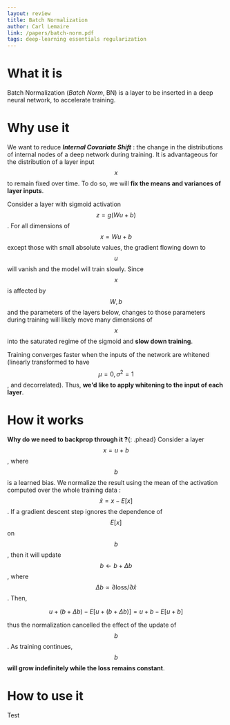 ```yaml
---
layout: review
title: Batch Normalization
author: Carl Lemaire
link: /papers/batch-norm.pdf
tags: deep-learning essentials regularization
---
```


# What it is

Batch Normalization (_Batch Norm_, BN) is a layer to be inserted in a deep neural network, to accelerate training.

# Why use it

We want to reduce _**Internal Covariate Shift**_ : the change in the distributions of internal nodes of a deep network during training. It is advantageous for the distribution of a layer input $$ x $$ to remain fixed over time. To do so, we will **fix the means and variances of layer inputs**.

Consider a layer with sigmoid activation $$ z = g(Wu + b) $$. For all dimensions of $$ x = Wu + b $$ except those with small absolute values, the gradient flowing down to $$ u $$ will vanish and the model will train slowly. Since $$ x $$ is affected by $$ W, b $$ and the parameters of the layers below, changes to those parameters during training will likely move many dimensions of $$ x $$ into the saturated regime of the sigmoid and **slow down training**.

Training converges faster when the inputs of the network are whitened (linearly transformed to have $$ \mu = 0, \sigma^2 = 1 $$, and decorrelated). Thus, **we'd like to apply whitening to the input of each layer**.

# How it works

**Why do we need to backprop through it ?**{: .phead} Consider a layer $$ x = u + b $$, where $$ b $$ is a learned bias. We normalize the result using the mean of the activation computed over the whole training data : $$ \hat{x} = x - E[x] $$. If a gradient descent step ignores the dependence of $$ E[x] $$ on $$ b $$, then it will update $$ b \leftarrow b + \Delta b $$, where $$ \Delta b \propto \partial \text{loss} / \partial \hat{x} $$. Then,
  
$$ u + (b + \Delta b) - E[u + (b + \Delta b)] = u + b - E[u + b] $$

thus the normalization cancelled the effect of the update of $$ b $$. As training continues, $$ b $$ **will grow indefinitely while the loss remains constant**.

# How to use it

Test